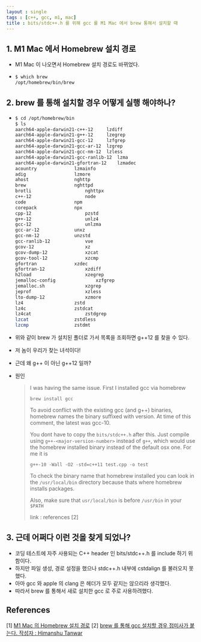 ```yaml
---
layout : single
tags : [c++, gcc, m1, mac]
title : bits/stdc++.h 를 위해 gcc 를 M1 Mac 에서 brew 통해서 설치할 때
---
```




## 1. M1 Mac 에서 Homebrew 설치 경로

* M1 Mac 이 나오면서 Homebrew 설치 경로도 바뀌었다.

* ```sh
  $ which brew
  /opt/homebrew/bin/brew
  ```



## 2. brew 를 통해 설치할 경우 어떻게 실행 해야하나?

* ```sh
  $ cd /opt/homebrew/bin
  $ ls
  aarch64-apple-darwin21-c++-12		lzdiff
  aarch64-apple-darwin21-g++-12		lzegrep
  aarch64-apple-darwin21-gcc-12		lzfgrep
  aarch64-apple-darwin21-gcc-ar-12	lzgrep
  aarch64-apple-darwin21-gcc-nm-12	lzless
  aarch64-apple-darwin21-gcc-ranlib-12	lzma
  aarch64-apple-darwin21-gfortran-12	lzmadec
  acountry				lzmainfo
  adig					lzmore
  ahost					nghttp
  brew					nghttpd
  brotli					nghttpx
  c++-12					node
  code					npm
  corepack				npx
  cpp-12					pzstd
  g++-12					unlz4
  gcc-12					unlzma
  gcc-ar-12				unxz
  gcc-nm-12				unzstd
  gcc-ranlib-12				vue
  gcov-12					xz
  gcov-dump-12				xzcat
  gcov-tool-12				xzcmp
  gfortran				xzdec
  gfortran-12				xzdiff
  h2load					xzegrep
  jemalloc-config				xzfgrep
  jemalloc.sh				xzgrep
  jeprof					xzless
  lto-dump-12				xzmore
  lz4					zstd
  lz4c					zstdcat
  lz4cat					zstdgrep
  lzcat					zstdless
  lzcmp					zstdmt
  ```

* 위와 같이 brew 가 설치된 폴더로 가서 목록을 조회하면 g++12 를 찾을 수 있다.

* 저 놈이 우리가 찾는 녀석이다!

* 근데 왜 g++ 이 아닌 g++12 일까?

* 원인

  > I was having the same issue. First I installed gcc via homebrew
  >
  > ```
  > brew install gcc
  > ```
  >
  > To avoid conflict with the existing gcc (and g++) binaries, homebrew names the binary suffixed with version. At time of this comment, the latest was gcc-10.
  >
  > You dont have to copy the `bits/stdc++.h` after this. Just compile using `g++-<major-version-number>` instead of `g++`, which would use the homebrew installed binary instead of the default osx one. For me it is
  >
  > ```
  > g++-10 -Wall -O2 -std=c++11 test.cpp -o test
  > ```
  >
  > To check the binary name that homebrew installed you can look in the `/usr/local/bin` directory because thats where homebrew installs packages.
  >
  > Also, make sure that `usr/local/bin` is before `/usr/bin` in your `$PATH`
  >
  > link : references [2] 



## 3. 근데 어쩌다 이런 것을 찾게 되었나?

* 코딩 테스트에 자주 사용되는 C++ header 인 bits/stdc++.h 를 include 하기 위함이다.
* 하지만 파일 생성, 경로 설정을 했으나 stdc++.h 내부에 cstdalign 를 불러오지 못했다.
* 아마 gcc 와 apple 의 clang 은 헤더가 모두 같지는 않으리라 생각했다.
* 따라서 brew 를 통해서 새로 설치한 gcc 로 주로 사용하려했다.



## References

[1] [M1 Mac 의 Homebrew 설치 경로](https://earthly.dev/blog/homebrew-on-m1/)
[2] [brew 를 통해 gcc 설치할 경우 접미사가 붙는다. 작성자 : Himanshu Tanwar](https://stackoverflow.com/questions/62876806/error-bits-stdc-h-cstdalign-file-not-found-running-c17)

